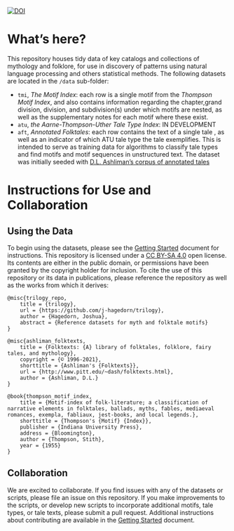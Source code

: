 
[![DOI](https://zenodo.org/badge/DOI/10.5281/zenodo.6575263.svg)](https://doi.org/10.5281/zenodo.6575263)


# What’s here?

This repository houses tidy data of key catalogs and collections of
mythology and folklore, for use in discovery of patterns using natural
language processing and others statistical methods. The following
datasets are located in the `/data` sub-folder:

  - `tmi`, *The Motif Index*: each row is a single motif from the
    *Thompson Motif Index*, and also contains information regarding the
    chapter,grand division, division, and subdivision(s) under which
    motifs are nested, as well as the supplementary notes for each motif
    where these exist.
  - `atu`, *the Aarne-Thompson-Uther Tale Type Index*: IN DEVELOPMENT
  - `aft`, *Annotated Folktales*: each row contains the text of a single
    tale , as well as an indicator of which ATU tale type the tale
    exemplifies. This is intended to serve as training data for
    algorithms to classify tale types and find motifs and motif
    sequences in unstructured text. The dataset was initially seeded
    with [D.L. Ashliman’s corpus of annotated
    tales](https://www.pitt.edu/~dash/folktexts.html)

# Instructions for Use and Collaboration

## Using the Data

To begin using the datasets, please see the [Getting
Started](https://github.com/j-hagedorn/trilogy/blob/master/docs/vignettes/getting_started.md)
document for instructions. This repository is licensed under a [CC
BY-SA 4.0](https://creativecommons.org/licenses/by-sa/4.0/) open
license. Its contents are either in the public domain, or permissions
have been granted by the copyright holder for inclusion. To cite the use
of this repository or its data in publications, please reference the
repository as well as the works from which it derives:

    @misc{trilogy_repo,
        title = {trilogy},
        url = {https://github.com/j-hagedorn/trilogy},
        author = {Hagedorn, Joshua},
        abstract = {Reference datasets for myth and folktale motifs}
    }
    
    @misc{ashliman_folktexts,
        title = {Folktexts: {A} library of folktales, folklore, fairy tales, and mythology},
        copyright = {© 1996-2021},
        shorttitle = {Ashliman's {Folktexts}},
        url = {http://www.pitt.edu/~dash/folktexts.html},
        author = {Ashliman, D.L.}
    }
    
    @book{thompson_motif_index,
        title = {Motif-index of folk-literature; a classification of narrative elements in folktales, ballads, myths, fables, mediaeval romances, exempla, fabliaux, jest-books, and local legends.},
        shorttitle = {Thompson's {Motif} {Index}},
        publisher = {Indiana University Press},
        address = {Bloomington},
        author = {Thompson, Stith},
        year = {1955}
    }

## Collaboration

We are excited to collaborate. If you find issues with any of the
datasets or scripts, please file an issue on this repository. If you
make improvements to the scripts, or develop new scripts to incorporate
additional motifs, tale types, or tale texts, please submit a pull
request. Additional instructions about contributing are available in the
[Getting
Started](https://github.com/j-hagedorn/trilogy/blob/master/docs/vignettes/getting_started.md)
document.
